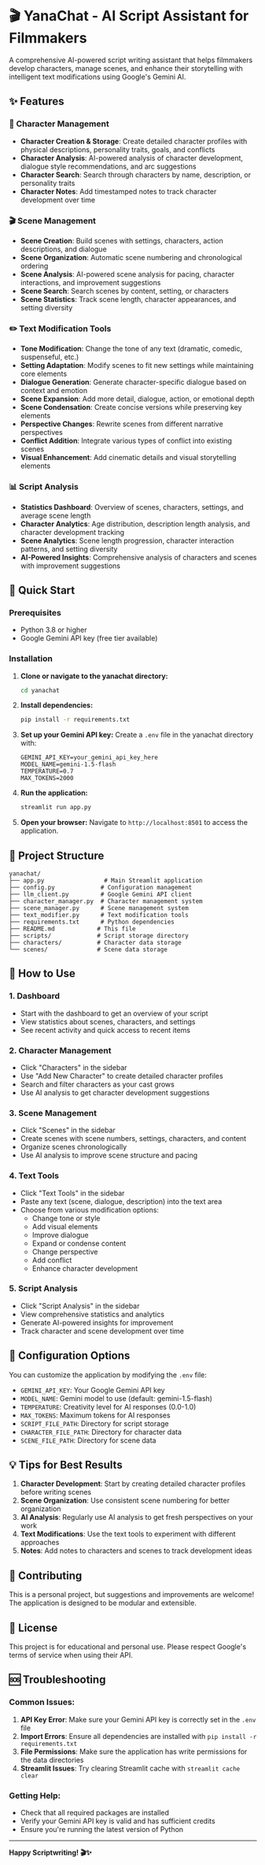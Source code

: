 # 🎬 YanaChat - AI Script Assistant for Filmmakers

A comprehensive AI-powered script writing assistant that helps filmmakers develop characters, manage scenes, and enhance their storytelling with intelligent text modifications using Google's Gemini AI.

## ✨ Features

### 👥 Character Management
- **Character Creation & Storage**: Create detailed character profiles with physical descriptions, personality traits, goals, and conflicts
- **Character Analysis**: AI-powered analysis of character development, dialogue style recommendations, and arc suggestions
- **Character Search**: Search through characters by name, description, or personality traits
- **Character Notes**: Add timestamped notes to track character development over time

### 🎬 Scene Management
- **Scene Creation**: Build scenes with settings, characters, action descriptions, and dialogue
- **Scene Organization**: Automatic scene numbering and chronological ordering
- **Scene Analysis**: AI-powered scene analysis for pacing, character interactions, and improvement suggestions
- **Scene Search**: Search scenes by content, setting, or characters
- **Scene Statistics**: Track scene length, character appearances, and setting diversity

### ✏️ Text Modification Tools
- **Tone Modification**: Change the tone of any text (dramatic, comedic, suspenseful, etc.)
- **Setting Adaptation**: Modify scenes to fit new settings while maintaining core elements
- **Dialogue Generation**: Generate character-specific dialogue based on context and emotion
- **Scene Expansion**: Add more detail, dialogue, action, or emotional depth
- **Scene Condensation**: Create concise versions while preserving key elements
- **Perspective Changes**: Rewrite scenes from different narrative perspectives
- **Conflict Addition**: Integrate various types of conflict into existing scenes
- **Visual Enhancement**: Add cinematic details and visual storytelling elements

### 📊 Script Analysis
- **Statistics Dashboard**: Overview of scenes, characters, settings, and average scene length
- **Character Analytics**: Age distribution, description length analysis, and character development tracking
- **Scene Analytics**: Scene length progression, character interaction patterns, and setting diversity
- **AI-Powered Insights**: Comprehensive analysis of characters and scenes with improvement suggestions

## 🚀 Quick Start

### Prerequisites
- Python 3.8 or higher
- Google Gemini API key (free tier available)

### Installation

1. **Clone or navigate to the yanachat directory:**
   ```bash
   cd yanachat
   ```

2. **Install dependencies:**
   ```bash
   pip install -r requirements.txt
   ```

3. **Set up your Gemini API key:**
   Create a `.env` file in the yanachat directory with:
   ```
   GEMINI_API_KEY=your_gemini_api_key_here
   MODEL_NAME=gemini-1.5-flash
   TEMPERATURE=0.7
   MAX_TOKENS=2000
   ```

4. **Run the application:**
   ```bash
   streamlit run app.py
   ```

5. **Open your browser:**
   Navigate to `http://localhost:8501` to access the application.

## 📁 Project Structure

```
yanachat/
├── app.py                 # Main Streamlit application
├── config.py             # Configuration management
├── llm_client.py         # Google Gemini API client
├── character_manager.py  # Character management system
├── scene_manager.py      # Scene management system
├── text_modifier.py      # Text modification tools
├── requirements.txt      # Python dependencies
├── README.md            # This file
├── scripts/             # Script storage directory
├── characters/          # Character data storage
└── scenes/              # Scene data storage
```

## 🎯 How to Use

### 1. Dashboard
- Start with the dashboard to get an overview of your script
- View statistics about scenes, characters, and settings
- See recent activity and quick access to recent items

### 2. Character Management
- Click "Characters" in the sidebar
- Use "Add New Character" to create detailed character profiles
- Search and filter characters as your cast grows
- Use AI analysis to get character development suggestions

### 3. Scene Management
- Click "Scenes" in the sidebar
- Create scenes with scene numbers, settings, characters, and content
- Organize scenes chronologically
- Use AI analysis to improve scene structure and pacing

### 4. Text Tools
- Click "Text Tools" in the sidebar
- Paste any text (scene, dialogue, description) into the text area
- Choose from various modification options:
  - Change tone or style
  - Add visual elements
  - Improve dialogue
  - Expand or condense content
  - Change perspective
  - Add conflict
  - Enhance character development

### 5. Script Analysis
- Click "Script Analysis" in the sidebar
- View comprehensive statistics and analytics
- Generate AI-powered insights for improvement
- Track character and scene development over time

## 🔧 Configuration Options

You can customize the application by modifying the `.env` file:

- `GEMINI_API_KEY`: Your Google Gemini API key
- `MODEL_NAME`: Gemini model to use (default: gemini-1.5-flash)
- `TEMPERATURE`: Creativity level for AI responses (0.0-1.0)
- `MAX_TOKENS`: Maximum tokens for AI responses
- `SCRIPT_FILE_PATH`: Directory for script storage
- `CHARACTER_FILE_PATH`: Directory for character data
- `SCENE_FILE_PATH`: Directory for scene data

## 💡 Tips for Best Results

1. **Character Development**: Start by creating detailed character profiles before writing scenes
2. **Scene Organization**: Use consistent scene numbering for better organization
3. **AI Analysis**: Regularly use AI analysis to get fresh perspectives on your work
4. **Text Modifications**: Use the text tools to experiment with different approaches
5. **Notes**: Add notes to characters and scenes to track development ideas

## 🤝 Contributing

This is a personal project, but suggestions and improvements are welcome! The application is designed to be modular and extensible.

## 📝 License

This project is for educational and personal use. Please respect Google's terms of service when using their API.

## 🆘 Troubleshooting

### Common Issues:

1. **API Key Error**: Make sure your Gemini API key is correctly set in the `.env` file
2. **Import Errors**: Ensure all dependencies are installed with `pip install -r requirements.txt`
3. **File Permissions**: Make sure the application has write permissions for the data directories
4. **Streamlit Issues**: Try clearing Streamlit cache with `streamlit cache clear`

### Getting Help:
- Check that all required packages are installed
- Verify your Gemini API key is valid and has sufficient credits
- Ensure you're running the latest version of Python

---

**Happy Scriptwriting! 🎬✨** 